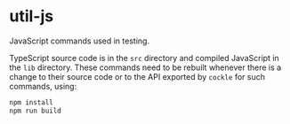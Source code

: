 # util-js

JavaScript commands used in testing.

TypeScript source code is in the `src` directory and compiled JavaScript in the `lib` directory.
These commands need to be rebuilt whenever there is a change to their source code or to the API
exported by `cockle` for such commands, using:

```bash
npm install
npm run build
```
